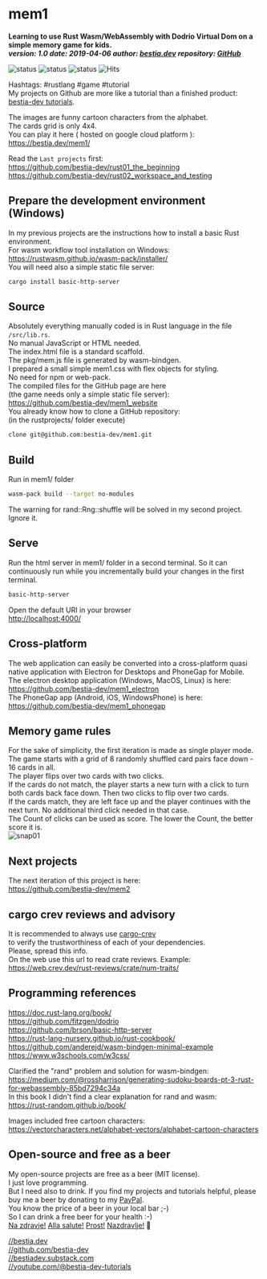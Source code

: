 # mem1

**Learning to use Rust Wasm/WebAssembly with Dodrio Virtual Dom on a simple memory game for kids.**  
***version: 1.0  date: 2019-04-06 author: [bestia.dev](https://bestia.dev) repository: [GitHub](https://github.com/bestia-dev/mem1)***  

![status](https://img.shields.io/badge/obsolete-red) 
![status](https://img.shields.io/badge/archived-red) 
![status](https://img.shields.io/badge/tutorial-yellow) 
![Hits](https://bestia.dev/webpage_hit_counter/get_svg_image/992251981.svg)

Hashtags: #rustlang #game #tutorial  
My projects on Github are more like a tutorial than a finished product: [bestia-dev tutorials](https://github.com/bestia-dev/tutorials_rust_wasm).

The images are funny cartoon characters from the alphabet.  
The cards grid is only 4x4.  
You can play it here ( hosted on google cloud platform ):  
<https://bestia.dev/mem1/>  

Read the `Last projects` first:  
<https://github.com/bestia-dev/rust01_the_beginning>  
<https://github.com/bestia-dev/rust02_workspace_and_testing>  

## Prepare the development environment (Windows)  

In my previous projects are the instructions how to install a basic Rust environment.  
For wasm workflow tool installation on Windows:  
<https://rustwasm.github.io/wasm-pack/installer/>  
You will need also a simple static file server:  

```bash
cargo install basic-http-server
```

## Source

Absolutely everything manually coded is in Rust language in the file `/src/lib.rs`.  
No manual JavaScript or HTML needed.  
The index.html file is a standard scaffold.  
The pkg/mem.js file is generated by wasm-bindgen.  
I prepared a small simple mem1.css with flex objects for styling.  
No need for npm or web-pack.  
The compiled files for the GitHub page are here  
(the game needs only a simple static file server):  
<https://github.com/bestia-dev/mem1_website>  
You already know how to clone a GitHub repository:  
(in the rustprojects/ folder execute)  

```bash
clone git@github.com:bestia-dev/mem1.git
```

## Build

Run in mem1/ folder

```bash
wasm-pack build --target no-modules
```

The warning for rand::Rng::shuffle will be solved in my second project. Ignore it.  

## Serve

Run the html server in mem1/ folder in a second terminal.
So it can continuously run while you incrementally build your changes in the first terminal.

```bash
basic-http-server
```

Open the default URI in your browser  
<http://localhost:4000/>  

## Cross-platform  

The web application can easily be converted into a cross-platform quasi native application with Electron for Desktops and PhoneGap for Mobile.  
The electron desktop application (Windows, MacOS, Linux) is here:  
<https://github.com/bestia-dev/mem1_electron>  
The PhoneGap app (Android, iOS, WindowsPhone) is here:  
<https://github.com/bestia-dev/mem1_phonegap>  

## Memory game rules

For the sake of simplicity, the first iteration is made as single player mode.  
The game starts with a grid of 8 randomly shuffled card pairs face down - 16 cards in all.  
The player flips over two cards with two clicks.  
If the cards do not match, the player starts a new turn with a click to turn both cards back face down. Then two clicks to flip over two cards.  
If the cards match, they are left face up and the player continues with the next turn. No additional third click needed in that case.  
The Count of clicks can be used as score. The lower the Count, the better score it is.  
![snap01](https://user-images.githubusercontent.com/31509965/55587238-181e8200-5755-11e9-88eb-f8fb62be581e.png)

## Next projects

The next iteration of this project is here:  
<https://github.com/bestia-dev/mem2>  

## cargo crev reviews and advisory

It is recommended to always use [cargo-crev](https://github.com/crev-dev/cargo-crev)  
to verify the trustworthiness of each of your dependencies.  
Please, spread this info.  
On the web use this url to read crate reviews. Example:  
<https://web.crev.dev/rust-reviews/crate/num-traits/>  

## Programming references

<https://doc.rust-lang.org/book/>  
<https://github.com/fitzgen/dodrio>  
<https://github.com/brson/basic-http-server>  
<https://rust-lang-nursery.github.io/rust-cookbook/>  
<https://github.com/anderejd/wasm-bindgen-minimal-example>  
<https://www.w3schools.com/w3css/>  

Clarified the "rand" problem and solution for wasm-bindgen:  
<https://medium.com/@rossharrison/generating-sudoku-boards-pt-3-rust-for-webassembly-85bd7294c34a>  
In this book I didn't find a clear explanation for rand and wasm:  
<https://rust-random.github.io/book/>  

Images included free cartoon characters:  
<https://vectorcharacters.net/alphabet-vectors/alphabet-cartoon-characters>  

## Open-source and free as a beer

My open-source projects are free as a beer (MIT license).  
I just love programming.  
But I need also to drink. If you find my projects and tutorials helpful, please buy me a beer by donating to my [PayPal](https://paypal.me/LucianoBestia).  
You know the price of a beer in your local bar ;-)  
So I can drink a free beer for your health :-)  
[Na zdravje!](https://translate.google.com/?hl=en&sl=sl&tl=en&text=Na%20zdravje&op=translate) [Alla salute!](https://dictionary.cambridge.org/dictionary/italian-english/alla-salute) [Prost!](https://dictionary.cambridge.org/dictionary/german-english/prost) [Nazdravlje!](https://matadornetwork.com/nights/how-to-say-cheers-in-50-languages/) 🍻

[//bestia.dev](https://bestia.dev)  
[//github.com/bestia-dev](https://github.com/bestia-dev)  
[//bestiadev.substack.com](https://bestiadev.substack.com)  
[//youtube.com/@bestia-dev-tutorials](https://youtube.com/@bestia-dev-tutorials)  
